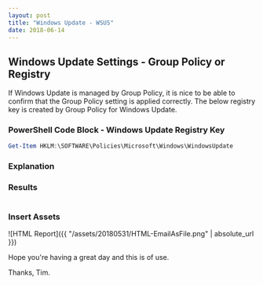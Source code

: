 ```yaml
---
layout: post
title: "Windows Update - WSUS"
date: 2018-06-14
---
```

## Windows Update Settings - Group Policy or Registry
If Windows Update is managed by Group Policy, it is nice to be able to confirm that the Group Policy setting is applied correctly. The below registry key is created by Group Policy for Windows Update.

### PowerShell Code Block - Windows Update Registry Key
```PowerShell
Get-Item HKLM:\SOFTWARE\Policies\Microsoft\Windows\WindowsUpdate
```

### Explanation

### Results
```PowerShell

```

### Insert Assets
![HTML Report]({{ "/assets/20180531/HTML-EmailAsFile.png" | absolute_url }})


Hope you're having a great day and this is of use.

Thanks, Tim.
